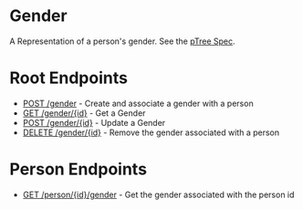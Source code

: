 # Gender
A Representation of a person's gender. See the [pTree Spec](https://github.com/genealogysystems/ptree/blob/master/spec/gender.md).

# Root Endpoints

* [POST /gender](post_gender.md) - Create and associate a gender with a person
* [GET /gender/{id}](get_gender_id.md) - Get a Gender
* [POST /gender/{id}](post_gender_id.md) - Update a Gender
* [DELETE /gender/{id}](delete_gender_id.md) - Remove the gender associated with a person

# Person Endpoints

* [GET /person/{id}/gender](get_person_id_gender.md) - Get the gender associated with the person id